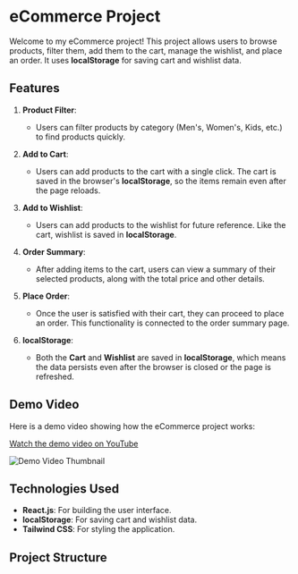 # eCommerce Project

Welcome to my eCommerce project! This project allows users to browse products, filter them, add them to the cart, manage the wishlist, and place an order. It uses **localStorage** for saving cart and wishlist data.

## Features

1. **Product Filter**: 
   - Users can filter products by category (Men's, Women's, Kids, etc.) to find products quickly.

2. **Add to Cart**: 
   - Users can add products to the cart with a single click. The cart is saved in the browser's **localStorage**, so the items remain even after the page reloads.

3. **Add to Wishlist**: 
   - Users can add products to the wishlist for future reference. Like the cart, wishlist is saved in **localStorage**.

4. **Order Summary**: 
   - After adding items to the cart, users can view a summary of their selected products, along with the total price and other details.

5. **Place Order**: 
   - Once the user is satisfied with their cart, they can proceed to place an order. This functionality is connected to the order summary page.

6. **localStorage**: 
   - Both the **Cart** and **Wishlist** are saved in **localStorage**, which means the data persists even after the browser is closed or the page is refreshed.

## Demo Video

Here is a demo video showing how the eCommerce project works:

[Watch the demo video on YouTube](https://youtu.be/-US2rLmZnX4)

![Demo Video Thumbnail](https://img.youtube.com/vi/-US2rLmZnX4/0.jpg)

## Technologies Used

- **React.js**: For building the user interface.
- **localStorage**: For saving cart and wishlist data.
- **Tailwind CSS**: For styling the application.

## Project Structure

